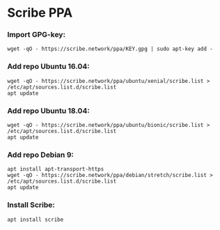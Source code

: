 # Scribe PPA

### Import GPG-key:
```
wget -qO - https://scribe.network/ppa/KEY.gpg | sudo apt-key add -
```

### Add repo Ubuntu 16.04:
```
wget -qO - https://scribe.network/ppa/ubuntu/xenial/scribe.list > /etc/apt/sources.list.d/scribe.list
apt update
```

### Add repo Ubuntu 18.04:
```
wget -qO - https://scribe.network/ppa/ubuntu/bionic/scribe.list > /etc/apt/sources.list.d/scribe.list
apt update
```

### Add repo Debian 9:
```
apt install apt-transport-https
wget -qO - https://scribe.network/ppa/debian/stretch/scribe.list > /etc/apt/sources.list.d/scribe.list
apt update
```

### Install Scribe:
```
apt install scribe
```
